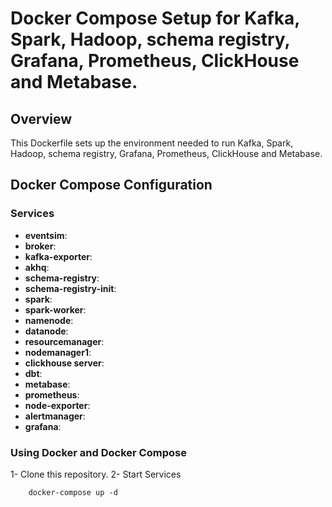 # Docker Compose Setup for Kafka, Spark, Hadoop, schema registry, Grafana, Prometheus, ClickHouse and Metabase.

## Overview
This Dockerfile sets up the environment needed to run Kafka, Spark, Hadoop, schema registry, Grafana, Prometheus, ClickHouse and Metabase.

## Docker Compose Configuration

### Services

- **eventsim**:
- **broker**:
- **kafka-exporter**:
- **akhq**:
- **schema-registry**:
- **schema-registry-init**:
- **spark**:
- **spark-worker**:
- **namenode**:
- **datanode**:
- **resourcemanager**:
- **nodemanager1**:
- **clickhouse server**:
- **dbt**:
- **metabase**:
- **prometheus**:
- **node-exporter**:
- **alertmanager**:
- **grafana**:

### Using Docker and Docker Compose

1- Clone this repository.
2- Start Services 

```
    docker-compose up -d
```




